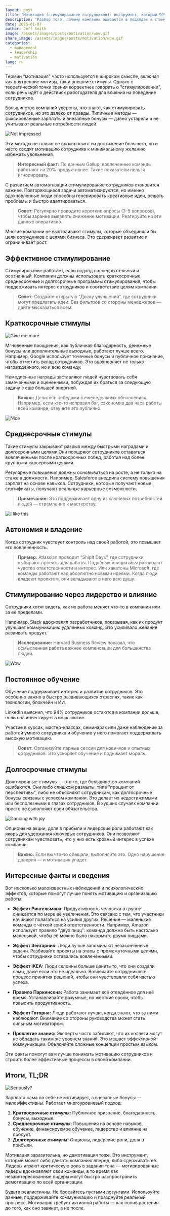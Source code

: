 ```yaml
---
layout: post
title: "Мотивация (стимулирование сотрудников): инструмент, который 99% компаний используют неправильно"
description: "Разбор того, почему компании ошибаются в подходах к стимулированию сотрудников, и практические советы по созданию эффективных бонусных систем."
date: 2025-01-07
author: Jeff Smith
image: /assets/images/posts/motivation/wow.gif
share_image: /assets/images/posts/motivation/wow.gif
categories: 
  - management
  - leadership
  - motivation
lang: ru
---
```

Термин “мотивация" часто используется в широком смысле, включая как внутренние мотивы, так и внешние стимулы. Однако с теоретической точки зрения корректнее говорить о "стимулировании", если речь идёт о действиях работодателя для влияния на поведение сотрудников.

Большинство компаний уверены, что знают, как стимулировать сотрудников, но это далеко от правды. Типичные методы — фиксированные зарплаты и внезапные бонусы — давно устарели и не учитывают реальные потребности людей.

![Not impressed](/assets/images/posts/motivation/mot.gif)

Эти методы не только не вдохновляют на достижение большего, но и часто сводят мотивацию сотрудника к минимальному желанию избежать увольнения.

> **Интересный факт:** По данным Gallup, вовлеченные команды работают на 20% продуктивнее. Такие показатели нельзя игнорировать.

С развитием автоматизации стимулирование сотрудников становится важнее. Повторяющиеся задачи автоматизируются, но именно вдохновленные люди способны генерировать креативные идеи, решать проблемы и быстро адаптироваться.

> **Cовет:** Регулярно проводите короткие опросы (3–5 вопросов), чтобы заранее выявлять снижение мотивации. Реагируйте на эти данные оперативно.

Многие компании не выстраивают стимулы, которые объединяли бы цели сотрудников с целями бизнеса. Это сдерживает развитие и ограничивает рост.

## Эффективное стимулирование

Стимулирование работает, если подход последовательный и осознанный. Компании должны использовать краткосрочные, среднесрочные и долгосрочные программы стимулирования, чтобы поддерживать интерес сотрудников и соответствие целям компании.

> **Совет:** Создайте открытую “Доску улучшений”, где сотрудники могут предлагать идеи. Без фильтров со стороны менеджеров — дайте высказаться всем.

## Краткосрочные стимулы

![Give me more](/assets/images/posts/motivation/gimme.gif)

Мгновенные поощрения, как публичная благодарность, денежные бонусы или дополнительные выходные, работают лучше всего. Например, Google использует точечные бонусы и публичное признание, чтобы отметить вклад сотрудников. Это вдохновляет не только награжденного, но и всю команду.

Немедленные награды заставляют людей чувствовать себя замеченными и оцененными, побуждая их браться за следующую задачу с еще большей энергией.

> **Важно:** Делитесь победами в еженедельных обновлениях. Например, если кто-то исправил баг, сэкономив два часа работы всей команде, озвучьте это публично.

![Nice](/assets/images/posts/motivation/nice.jpg)

## Среднесрочные стимулы

Такие стимулы закрывают разрыв между быстрыми наградами и долгосрочными целями.Они  поощряют сотрудников оставаться вовлеченными после краткосрочных побед, работая над более крупными карьерными целями.

Регулярные повышения должны основываться на росте, а не только на стаже в должности. Например, Salesforce внедрила систему повышения зарплат на основе навыков. Сотрудники, которые получают новые сертификаты, получают реальные карьерные возможности.

> **Примечание:** Это поддерживает одну из ключевых потребностей людей — стремление к мастерству.

![I like this](/assets/images/posts/motivation/i-like.gif)

## Автономия и владение

Когда сотрудник чувствует контроль над своей работой, это повышает его вовлеченность.

> **Пример:** Atlassian проводит “ShipIt Days”, где сотрудники выбирают проекты для работы. Подобные инициативы развивают чувство ответственности и интерес. Или хакатоны Microsoft, где команды работают над абсолютно новыми идеями. Когда люди владеют проектом, они вкладывают в него всю душу.

## Стимулирование через лидерство и влияние

Сотрудники хотят видеть, как их работа меняет что-то в компании или за её пределами.

Например, Slack вдохновлял разработчиков, показывая, как их продукт улучшает коммуникацию удаленных команд. Это усиливало желание развивать продукт.

> **Исследование:** Harvard Business Review показал, что осмысленная работа важнее компенсации для большинства людей.

![Wow](/assets/images/posts/motivation/wow.gif)

## Постоянное обучение

Обучение поддерживает интерес и развитие сотрудников. Это особенно важно в быстро развивающихся отраслях, таких как технологии, блокчейн и ИИ. 

LinkedIn выяснил, что 94% сотрудников остаются в компании дольше, если она инвестирует в их развитие.

Участие в курсах, мастер-классах, семинарах или даже наблюдение за работой умного сотрудника и обучение у него помогает поддерживать высокую мотивацию. 

> **Совет:** Организуйте парные сессии для новичков и опытных сотрудников. Это ускоряет обучение и поднимает мораль.

## Долгосрочные стимулы

Долгосрочные стимулы — это то, где большинство компаний ошибаются. Они либо слишком размыты, типа "процент от перспективы", либо не объясняют сотрудникам, как долгосрочные бонусы связаны с успехом компании. Это делает их недостижимыми или бесполезными в глазах сотрудников. В худших случаях компании просто не выполняют свои обязательства.

![Dancing with joy](/assets/images/posts/motivation/dancing-troll.gif)

Опционы на акции, доля в прибыли и лидерские роли работают как якорь для удержания ключевых сотрудников. Они позволяют сотрудникам чувствовать, что у них есть кровный интерес в успехе компании.

> **Важно:** Если вы что-то обещали, выполняйте это. Одно нарушение доверия — и мотивация упадет.

## Интересные факты и сведения

Вот несколько малоизвестных наблюдений и психологических эффектов, которые помогут лучше понять мотивацию и организацию работы:

- **Эффект Рингельмана:** Продуктивность человека в группе снижается по мере её увеличения. Это связано с тем, что участники начинают полагаться на усилия других. Решение — маленькие команды с чёткой зоной ответственности. Например, Amazon использует правило "двух пицц": команда должна быть настолько маленькой, чтобы её можно было накормить двумя пиццами.

- **Эффект Зейгарник:** Люди лучше запоминают незаконченные задачи. Разбивайте проекты на этапы с промежуточными целями, чтобы сотрудники оставались вовлечёнными.

- **Эффект IKEA:** Люди склонны больше ценить то, что они создали сами, даже если это не идеально. Вовлекайте сотрудников в процесс принятия решений, чтобы они чувствовали себя частью успеха.

- **Правило Паркинсона:** Работа занимает всё отведённое для неё время. Устанавливайте разумные, но жёсткие сроки, чтобы повысить продуктивность.

- **Эффект Готорна:** Люди работают лучше, когда знают, что за ними наблюдают. Внимание со стороны руководства может стать сильным мотиватором.

- **Проклятие знания:** Эксперты часто забывают, что их коллеги могут не обладать таким же уровнем знаний. Это мешает эффективной коммуникации. Объясняйте сложные концепции простым языком.

Эти факты помогут вам лучше понимать мотивацию сотрудников и строить более эффективные процессы в своей компании.

## Итоги, TL;DR

![Seriously?](/assets/images/posts/motivation/rukiddingme.jpg)

Зарплата сама по себе не мотивирует, а внезапные бонусы — малоэффективны. Работает многоуровневый подход:

1. **Краткосрочные стимулы:** Публичное признание, благодарность, бонусы, выходные.
2. **Среднесрочные стимулы:** Повышения на основе навыков, обучение, финансируемое обучение, лидерство и влияние на продукт.
3. **Долгосрочные стимулы:** Опционы, лидерские роли, доля в прибыли.

Мотивация заразительна, но демотивация тоже. Это инструмент, который может либо двигать компанию вперед, либо сдерживать её. Лидеры играют критическую роль в задании тона — мотивированные лидеры вдохновляют свои команды, в то время как незаинтересованные лидеры могут быстро распространить демотивацию по всей организации.

Будьте реалистичны. Не бросайтесь пустыми лозунгами. Используйте данные, поддерживайте коммуникацию и празднуйте реальный прогресс. Мотивация требует активной работы — как полив растения до того, как оно завянет, а не после. 